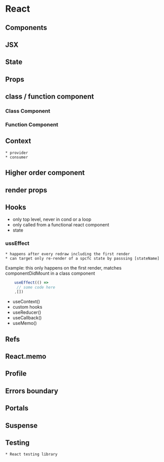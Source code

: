# React 

## Components

## JSX

## State 

## Props

## class / function component

### Class Component
### Function Component

## Context
	* provider 
	* consumer 

## Higher order component
## render props
 
## Hooks
* only top level, never in cond or a loop
* only called from a functional react component
*	state
### ussEffect
	* happens after every redraw including the first render
	* can target only re-render of a spcfc state by passsing [stateName]
<in>Example:</ins> 
this only happens on the first render, matches componentDidMount in a class component 
```jsx 
	useEffect(() =>
	 // some code here
	,[]) 
```
* useContext()
* custom hooks 
* useReducer()
* useCallback() 
* useMemo()
 
## Refs
## React.memo 
## Profile
## Errors boundary
## Portals
## Suspense

## Testing
	* React testing library
